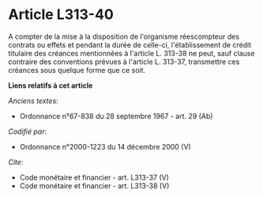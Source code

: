 # Article L313-40

A compter de la mise à la disposition de l'organisme réescompteur des contrats ou effets et pendant la durée de celle-ci,
l'établissement de crédit titulaire des créances mentionnées à l'article L. 313-38 ne peut, sauf clause contraire des
conventions prévues à l'article L. 313-37, transmettre ces créances sous quelque forme que ce soit.

**Liens relatifs à cet article**

_Anciens textes_:

  - Ordonnance n°67-838 du 28 septembre 1967 - art. 29 (Ab)

_Codifié par_:

  - Ordonnance n°2000-1223 du 14 décembre 2000 (V)

_Cite_:

  - Code monétaire et financier - art. L313-37 (V)
  - Code monétaire et financier - art. L313-38 (V)
